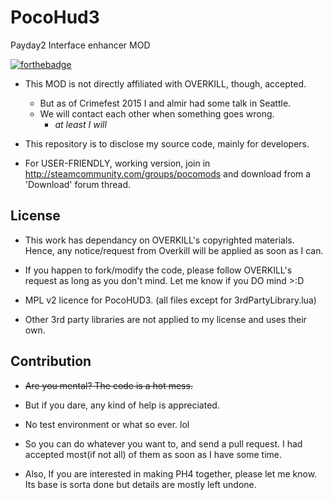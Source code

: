 PocoHud3
========

Payday2 Interface enhancer MOD

[![forthebadge](http://forthebadge.com/images/badges/just-plain-nasty.svg)](http://forthebadge.com)

* This MOD is not directly affiliated with OVERKILL, though, accepted. 
  * But as of Crimefest 2015 I and almir had some talk in Seattle.
  * We will contact each other when something goes wrong.
    * _at least I will_

* This repository is to disclose my source code, mainly for developers.

* For USER-FRIENDLY, working version, join in http://steamcommunity.com/groups/pocomods and download from a 'Download' forum thread.

License
---

* This work has dependancy on OVERKILL's copyrighted materials. Hence, any notice/request from Overkill will be applied as soon as I can.

* If you happen to fork/modify the code, please follow OVERKILL's request as long as you don't mind. Let me know if you DO mind >:D

* MPL v2 licence for PocoHUD3. (all files except for 3rdPartyLibrary.lua)

* Other 3rd party libraries are not applied to my license and uses their own.

Contribution
---
* ~~Are you mental? The code is a hot mess.~~
* But if you dare, any kind of help is appreciated.
* No test environment or what so ever. lol
* So you can do whatever you want to, and send a pull request. I had accepted most(if not all) of them as soon as I have some time.

* Also, If you are interested in making PH4 together, please let me know. Its base is sorta done but details are mostly left undone.
